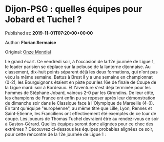 
# Dijon-PSG : quelles équipes pour Jobard et Tuchel ?

Published at: **2019-11-01T07:20:00+00:00**

Author: **Florian Sermaise**

Original: [Onze Mondial](http://www.onzemondial.com/ligue-1/2019-2020/dijon-psg-quelles-equipes-pour-jobard-et-tuchel-201371)

Le grand écart. Ce vendredi soir, à l'occasion de la 12e journée de Ligue 1, le leader parisien se déplace sur la pelouse de la lanterne dijonnaise. Au classement, dix-huit points séparent déjà les deux formations, qui n'ont pas vécu la même semaine. Battus à Brest il y a une semaine en championnat (0-2), les Bourguignons étaient en piste pour les 16e de finale de Coupe de la Ligue mardi soir à Bordeaux. Et l'aventure s'est déjà terminée pour les hommes de Stéphane Jobard, vaincus 2-0 par les Girondins. De leur côté, les champions de France ont enfin pu se reposer après leur démonstration de dimanche soir dans le Classique face à l'Olympique de Marseille (4-0). En tant qu'équipe "européenne", au même titre que Lille, Lyon, Rennes et Saint-Etienne, les Franciliens ont effectivement été exemptés de ce tour de coupe. Les joueurs de Thomas Tuchel devraient être au rendez-vous ce soir à Gaston-Gérard. Quelles équipes seront donc alignées pour ce choc des extrêmes ?
Découvrez ci-dessous les équipes probables alignées ce soir, pour cette rencontre de la 12e journée de Ligue 1 :
